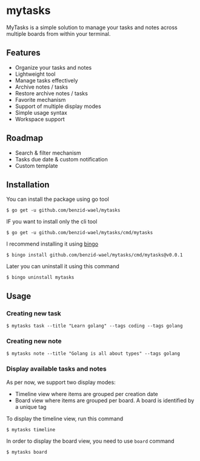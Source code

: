 # mytasks
 MyTasks is a simple solution to manage your tasks and notes across multiple boards from within your terminal.

## Features
 - Organize your tasks and notes
 - Lightweight tool
 - Manage tasks effectively
 - Archive notes / tasks
 - Restore archive notes / tasks
 - Favorite mechanism
 - Support of multiple display modes
 - Simple usage syntax
 - Workspace support

## Roadmap
 - Search & filter mechanism
 - Tasks due date & custom notification
 - Custom template

 ## Installation

 You can install the package using go tool

 ```shell script
$ go get -u github.com/benzid-wael/mytasks
```

IF you want to install only the cli tool

 ```shell script
$ go get -u github.com/benzid-wael/mytasks/cmd/mytasks
```

I recommend installing it using [bingo](https://github.com/TekWizely/bingo)

 ```shell script
$ bingo install github.com/benzid-wael/mytasks/cmd/mytasks@v0.0.1
```

Later you can uninstall it using this command

 ```shell script
$ bingo uninstall mytasks
```

## Usage

### Creating new task

 ```shell script
$ mytasks task --title "Learn golang" --tags coding --tags golang
```


### Creating new note

 ```shell script
$ mytasks note --title "Golang is all about types" --tags golang
```

### Display available tasks and notes

As per now, we support two display modes:

* Timeline view where items are grouped per creation date
* Board view where items are grouped per board. A board is identified by a unique tag

To display the timeline view, run this command
 ```shell script
$ mytasks timeline
```

In order to display the board view, you need to use `board` command
 ```shell script
$ mytasks board
```
